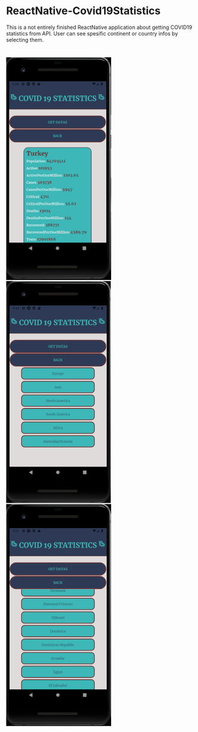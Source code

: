 # ReactNative-Covid19Statistics
This is a not entirely finished ReactNative application about getting COVID19 statistics from API. User can see spesific continent or country infos by selecting them.

#
![Alt text](COVID19-2.png) 
![Alt text](COVID19.png) 
![Alt text](COVID19-3.png) 
